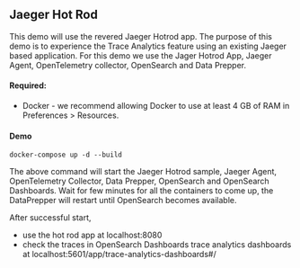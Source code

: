 ## Jaeger Hot Rod

This demo will use the revered Jaeger Hotrod app. The purpose of this demo is to experience the Trace Analytics feature using an existing Jaeger based application. For this demo we use the Jager Hotrod App, Jaeger Agent, OpenTelemetry collector, OpenSearch and Data Prepper.

#### Required:
* Docker - we recommend allowing Docker to use at least 4 GB of RAM in Preferences > Resources.

#### Demo
```
docker-compose up -d --build
``` 

The above command will start the Jaeger Hotrod sample, Jaeger Agent, OpenTelemetry Collector, Data Prepper, OpenSearch and OpenSearch Dashboards. Wait for few minutes for all the containers to come up, the DataPrepper will restart until OpenSearch becomes available.

After successful start, 

* use the hot rod app at localhost:8080 
* check the traces in OpenSearch Dashboards trace analytics dashboards at localhost:5601/app/trace-analytics-dashboards#/

